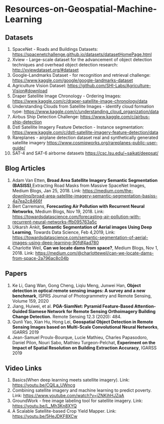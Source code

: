 # Resources-on-Geospatial-Machine-Learning
## Datasets
1. SpaceNet - Roads and Buildings Datasets: https://spacenetchallenge.github.io/datasets/datasetHomePage.html
2. Xview - Large-scale dataset for the advancement of object detection techniques and overhead object detection research: http://xviewdataset.org/#dataset
3. Google-Landmarks Dataset - for recognition and retrieval challenge: https://www.kaggle.com/google/google-landmarks-dataset
4. Agriculture Vision Dataset: https://github.com/SHI-Labs/Agriculture-Vision#download
5. Draper Satellite Image Chronology - Ordering Images: https://www.kaggle.com/c/draper-satellite-image-chronology/data
6. Understanding Clouds from Satellite Images - identify cloud formation type: https://www.kaggle.com/c/understanding_cloud_organization/data 
7. Airbus Ship Detection Challenge: https://www.kaggle.com/c/airbus-ship-detection
8. Dstl Satellite Imagery Feature Detection - Instance segmentation: https://www.kaggle.com/c/dstl-satellite-imagery-feature-detection/data
9. Rareplanes - airplane detection dataset real and synthetically generated satellite imagery  https://www.cosmiqworks.org/rareplanes-public-user-guide/
10. SAT-4 and SAT-6 airborne datasets https://csc.lsu.edu/~saikat/deepsat/

## Blog Articles
1. Adam Van Etten, **Broad Area Satellite Imagery Semantic Segmentation (BASISS)**,Extracting Road Masks from Massive SpaceNet Images, Medium Blogs, Jan 25, 2018. Link: https://medium.com/the-downlinq/broad-area-satellite-imagery-semantic-segmentation-basiss-4a7ea2c8466f
2. Bert Carremans, **Forecasting Air Pollution with Recurrent Neural Networks**, Medium Blogs, Nov 19, 2018. Link: https://towardsdatascience.com/forecasting-air-pollution-with-recurrent-neural-networks-ffb095763a5c
3. Utkarsh Ankit, **Semantic Segmentation of Aerial images Using Deep Learning**, Towards Data Science, Feb 4,2019, Link: https://towardsdatascience.com/semantic-segmentation-of-aerial-images-using-deep-learning-90fdf4ad780
4. Charlotte Weil, **Can we locate dams from space?**, Medium Blogs, Nov 1, 2018. Link: https://medium.com/@charlotteweil/can-we-locate-dams-from-space-2a796ac8c04b

## Papers
1. Ke Li, Gang Wan, Gong Cheng, Liqiu Meng, Junwei Han, **Object detection in optical remote sensing images: A survey and a new benchmark**,
ISPRS Journal of Photogrammetry and Remote Sensing, Volume 159, 2020
2. Jiang, Huiwei, et al. **PGA-SiamNet: Pyramid Feature-Based Attention-Guided Siamese Network for Remote Sensing Orthoimagery Building Change Detection.** Remote Sensing 12.3 (2020): 484. 
3. Qunli Yao, Xian Hu, Hong Lei, **Geospatial Object Detection in Remote Sensing Images based on Multi-Scale Convolutional Neural Networks**, IGARRS 2019
4. Jean-Samuel Proulx-Bourque, Lucie Mathieu, Charles Papasodoro, Daniel Pilon, Nouri Sabo, Mathieu Turgeon-Pelchat, **Experiment on the Impact of Spatial Resolution on Building Extraction Accuracy**, IGARSS 2019 

## Video Links
1. Basics(When deep learning meets satellite imagery). Link: https://youtu.be/CQlLa_UWncg
2. Combining satellite imagery and machine learning to predict poverty. Link: https://www.youtube.com/watch?v=jZNKihHJZqA
3. GroundWork - free image labeling tool for satellite imagery. Link: https://youtu.be/L_Mh3Kn8XYQ
4. A Scalable Satellite-based Crop Yield Mapper. Link: https://youtu.be/5HeJDKF8XCw
